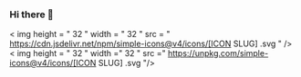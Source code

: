 ### Hi there 👋

<!--
**AlexeyMonarh/AlexeyMonarh** is a ✨ _special_ ✨ repository because its `README.md` (this file) appears on your GitHub profile.

Here are some ideas to get you started:

- 🔭 I’m currently working on ...
- 🌱 I’m currently learning ...
- 👯 I’m looking to collaborate on ...
- 🤔 I’m looking for help with ...
- 💬 Ask me about ...
- 📫 How to reach me: ...
- 😄 Pronouns: ...
- ⚡ Fun fact: ...
-->

< img  height = " 32 " width = " 32 " src = " https://cdn.jsdelivr.net/npm/simple-icons@v4/icons/[ICON SLUG] .svg " />
 < img  height = " 32 " width =" 32 " src =" https://unpkg.com/simple-icons@v4/icons/[ICON SLUG] .svg "/>

